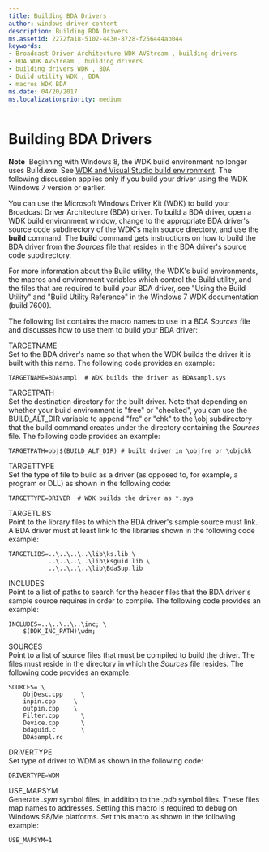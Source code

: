 ```yaml
---
title: Building BDA Drivers
author: windows-driver-content
description: Building BDA Drivers
ms.assetid: 2272fa18-5102-443e-8728-f256444ab044
keywords:
- Broadcast Driver Architecture WDK AVStream , building drivers
- BDA WDK AVStream , building drivers
- building drivers WDK , BDA
- Build utility WDK , BDA
- macros WDK BDA
ms.date: 04/20/2017
ms.localizationpriority: medium
---
```


# Building BDA Drivers





**Note**  Beginning with Windows 8, the WDK build environment no longer uses Build.exe. See [WDK and Visual Studio build environment](https://msdn.microsoft.com/library/windows/hardware/hh454286). The following discussion applies only if you build your driver using the WDK Windows 7 version or earlier.

 

You can use the Microsoft Windows Driver Kit (WDK) to build your Broadcast Driver Architecture (BDA) driver. To build a BDA driver, open a WDK build environment window, change to the appropriate BDA driver's source code subdirectory of the WDK's main source directory, and use the **build** command. The **build** command gets instructions on how to build the BDA driver from the *Sources* file that resides in the BDA driver's source code subdirectory.

For more information about the Build utility, the WDK's build environments, the macros and environment variables which control the Build utility, and the files that are required to build your BDA driver, see "Using the Build Utility" and "Build Utility Reference" in the Windows 7 WDK documentation (build 7600).

The following list contains the macro names to use in a BDA *Sources* file and discusses how to use them to build your BDA driver:

<a href="" id="--------targetname-------"></a> TARGETNAME   
Set to the BDA driver's name so that when the WDK builds the driver it is built with this name. The following code provides an example:

```make
TARGETNAME=BDAsampl  # WDK builds the driver as BDAsampl.sys
```

<a href="" id="--------targetpath-------"></a> TARGETPATH   
Set the destination directory for the built driver. Note that depending on whether your build environment is "free" or "checked", you can use the BUILD\_ALT\_DIR variable to append "fre" or "chk" to the \\obj subdirectory that the build command creates under the directory containing the *Sources* file. The following code provides an example:

```make
TARGETPATH=obj$(BUILD_ALT_DIR) # built driver in \objfre or \objchk
```

<a href="" id="--------targettype-------"></a> TARGETTYPE   
Set the type of file to build as a driver (as opposed to, for example, a program or DLL) as shown in the following code:

```make
TARGETTYPE=DRIVER  # WDK builds the driver as *.sys
```

<a href="" id="--------targetlibs-------"></a> TARGETLIBS   
Point to the library files to which the BDA driver's sample source must link. A BDA driver must at least link to the libraries shown in the following code example:

```make
TARGETLIBS=..\..\..\..\lib\ks.lib \
           ..\..\..\..\lib\ksguid.lib \
           ..\..\..\..\lib\BdaSup.lib
```

<a href="" id="--------includes---"></a> INCLUDES   
Point to a list of paths to search for the header files that the BDA driver's sample source requires in order to compile. The following code provides an example:

```make
INCLUDES=..\..\..\..\inc; \
    $(DDK_INC_PATH)\wdm; 
```

<a href="" id="--------sources-------"></a> SOURCES   
Point to a list of source files that must be compiled to build the driver. The files must reside in the directory in which the *Sources* file resides. The following code provides an example:

```make
SOURCES= \
    ObjDesc.cpp     \
    inpin.cpp     \
    outpin.cpp    \
    Filter.cpp      \
    Device.cpp      \
    bdaguid.c       \
    BDAsampl.rc
```

<a href="" id="--------drivertype-------"></a> DRIVERTYPE   
Set type of driver to WDM as shown in the following code:

```make
DRIVERTYPE=WDM
```

<a href="" id="--------use-mapsym-------"></a> USE\_MAPSYM   
Generate *.sym* symbol files, in addition to the *.pdb* symbol files. These files map names to addresses. Setting this macro is required to debug on Windows 98/Me platforms. Set this macro as shown in the following example:

```make
USE_MAPSYM=1
```
